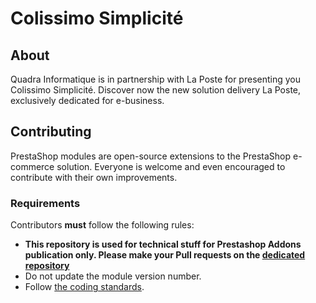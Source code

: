 # Colissimo Simplicité

## About

Quadra Informatique is in partnership with La Poste for presenting you Colissimo Simplicité.
Discover now the new solution delivery La Poste, exclusively dedicated for e-business.

## Contributing

PrestaShop modules are open-source extensions to the PrestaShop e-commerce solution. Everyone is welcome and even encouraged to contribute with their own improvements.

### Requirements

Contributors **must** follow the following rules:

* **This repository is used for technical stuff for Prestashop Addons publication only. Please make your Pull requests on the [dedicated repository][1]** 
* Do not update the module version number.
* Follow [the coding standards][2].

[1]: https://github.com/quadra-informatique/Prestashop-SoColissimo
[2]: http://doc.prestashop.com/display/PS16/Coding+Standards
